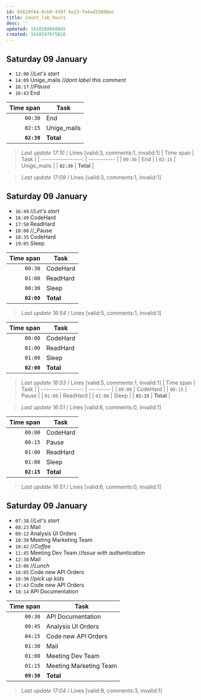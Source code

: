 ```yaml
---
id: 65629f44-8cb9-439f-be23-fe4ad55886ec
title: Count_lab_hours
desc: ''
updated: 1610208668845
created: 1610197675816
---
```




## Saturday 09 January

- `12:00` //_Let's start_
- `14:09` Unige_mails //_dont label this comment_
- `16:17` //_Pausa_
- `16:43` End 


| Time span          | Task        |
| -----------------: | ----------- |
|          `00:30`   | End         |
|          `02:15`   | Unige_mails |
|        **`02:30`** | **Total**   |

> _Last update 17:10_ / Lines [valid:3, comments:1, invalid:1]
| Time span          | Task        |
| -----------------: | ----------- |
|          `00:30`   | End         |
|          `02:15`   | Unige_mails |
|        **`02:30`** | **Total**   |

> _Last update 17:09_ / Lines [valid:3, comments:1, invalid:1]



## Saturday 09 January

- `16:49` //_Let's start_
- `16:49` CodeHard
- `17:50` ReadHard
- `18:00` //_Pause
- `18:35` CodeHard
- `19:05` Sleep

| Time span          | Task      |
| -----------------: | --------- |
|          `00:30`   | CodeHard  |
|          `01:00`   | ReadHard  |
|          `00:30`   | Sleep     |
|        **`02:00`** | **Total** |

> _Last update 16:54_ / Lines [valid:5, comments:1, invalid:1]


| Time span          | Task      |
| -----------------: | --------- |
|          `00:00`   | CodeHard  |
|          `01:00`   | ReadHard  |
|          `01:00`   | Sleep     |
|        **`02:00`** | **Total** |

> _Last update 16:53_ / Lines [valid:5, comments:1, invalid:1]
| Time span          | Task      |
| -----------------: | --------- |
|          `00:00`   | CodeHard  |
|          `00:15`   | Pause     |
|          `01:00`   | ReadHard  |
|          `01:00`   | Sleep     |
|        **`02:15`** | **Total** |

> _Last update 16:51_ / Lines [valid:6, comments:0, invalid:1]

| Time span          | Task      |
| -----------------: | --------- |
|          `00:00`   | CodeHard  |
|          `00:15`   | Pause     |
|          `01:00`   | ReadHard  |
|          `01:00`   | Sleep     |
|        **`02:15`** | **Total** |

> _Last update 16:51_ / Lines [valid:6, comments:0, invalid:1]



## Saturday 09 January

- `07:38` //_Let's start_
- `08:23` Mail
- `09:12` Analysis UI Orders
- `10:30` Meeting Marketing Team
- `10:42` //_Coffee_
- `11:45` Meeting Dev Team //_Issue with authentication_
- `12:30` Mail
- `13:06` //_Lunch_
- `16:05` Code new API Orders
- `16:30` //_pick up kids_
- `17:43` Code new API Orders
- `18:14` API Documentation


| Time span          | Task                   |
| -----------------: | ---------------------- |
|          `00:30`   | API Documentation      |
|          `00:45`   | Analysis UI Orders     |
|          `04:15`   | Code new API Orders    |
|          `01:30`   | Mail                   |
|          `01:00`   | Meeting Dev Team       |
|          `01:15`   | Meeting Marketing Team |
|        **`09:30`** | **Total**              |

> _Last update 17:04_ / Lines [valid:9, comments:3, invalid:1]
